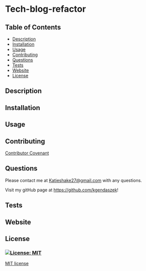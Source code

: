 # Tech-blog-refactor
## **Table of Contents**
* [Description](#Description)
* [Installation](#Installation)
* [Usage](#Usage)
* [Contributing](#Contributing)
* [Questions](#Questions)
* [Tests](#Tests)
* [Website](#Website)
* [License](#License)

## **Description**


## **Installation**


## **Usage**


## **Contributing**


[Contributor Covenant](https://img.shields.io/badge/Contributor%20Covenant-2.1-4baaaa.svg)


## **Questions**
Please contact me at Katieshake27@gmail.com with any questions.

Visit my gitHub page at https://github.com/kgendaszek!

## **Tests**


## **Website**



## **License**
### [![License: MIT](https://img.shields.io/badge/License-MIT-yellow.svg)](https://opensource.org/licenses/MIT)

[MIT license](https://opensource.org/licenses/MIT)